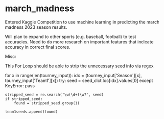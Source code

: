 # march_madness

Entered Kaggle Competition to use machine learning in predicting the march madness 2023 season results.

Will plan to expand to other sports (e.g. baseball, football) to test accuracies.
Need to do more research on important features that indicate accuracy in correct final scores.


Misc:

This For Loop should be able to strip the unnecessary seed info via regex

for x in range(len(tourney_input)):
    idx = (tourney_input['Season'][x], tourney_input['Team1'][x])
    try:
        seed = seed_dict.loc[idx].values[0]
    except KeyError:
        pass
    
    stripped_seed = re.search('\w(\d+)\w?', seed)
    if stripped_seed:
        found = stripped_seed.group(1)

    team1seeds.append(found)
